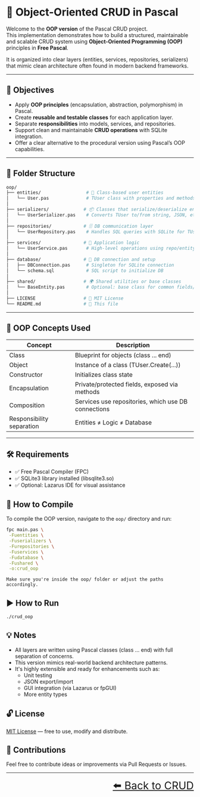# 🧱 Object-Oriented CRUD in Pascal

Welcome to the **OOP version** of the Pascal CRUD project.  
This implementation demonstrates how to build a structured, maintainable and scalable CRUD system using **Object-Oriented Programming (OOP)** principles in **Free Pascal**.

It is organized into clear layers (entities, services, repositories, serializers) that mimic clean architecture often found in modern backend frameworks.

---

## 🎯 Objectives

- Apply **OOP principles** (encapsulation, abstraction, polymorphism) in Pascal.
- Create **reusable and testable classes** for each application layer.
- Separate **responsibilities** into models, services, and repositories.
- Support clean and maintainable **CRUD operations** with SQLite integration.
- Offer a clear alternative to the procedural version using Pascal’s OOP capabilities.

---

## 📁 Folder Structure

```bash
oop/
├── entities/                 # 🧍 Class-based user entities
│   └── User.pas              # TUser class with properties and methods
│
├── serializers/             # 📦 Classes that serialize/deserialize entities
│   └── UserSerializer.pas    # Converts TUser to/from string, JSON, etc.
│
├── repositories/            # 🗄️ DB communication layer
│   └── UserRepository.pas    # Handles SQL queries with SQLite for TUser
│
├── services/                # 🧠 Application logic
│   └── UserService.pas       # High-level operations using repo/entity
│
├── database/                # 🔌 DB connection and setup
│   ├── DBConnection.pas      # Singleton for SQLite connection
│   └── schema.sql            # SQL script to initialize DB
│
├── shared/                  # 🌍 Shared utilities or base classes
│   └── BaseEntity.pas        # Optional: base class for common fields/methods
│
├── LICENSE                  # 📄 MIT License
└── README.md                # 📘 This file
```

---

## 🧠 OOP Concepts Used

| Concept                   | Description                                         |
| ------------------------- | --------------------------------------------------- |
| Class                     | Blueprint for objects (class ... end)               |
| Object                    | Instance of a class (TUser.Create(...))             |
| Constructor               | Initializes class state                             |
| Encapsulation             | Private/protected fields, exposed via methods       |
| Composition               | Services use repositories, which use DB connections |
| Responsibility separation | Entities ≠ Logic ≠ Database                         |

---

## 🛠 Requirements

- ✅ Free Pascal Compiler (FPC)
- ✅ SQLite3 library installed (libsqlite3.so)
- ✅ Optional: Lazarus IDE for visual assistance

## 🚀 How to Compile

To compile the OOP version, navigate to the `oop/` directory and run:

```bash
fpc main.pas \
 -Fuentities \
 -Fuserializers \
 -Furepositories \
 -Fuservices \
 -Fudatabase \
 -Fushared \
 -o:crud_oop
```

    Make sure you're inside the oop/ folder or adjust the paths accordingly.

## ▶️ How to Run

```bash
./crud_oop
```

## 💡 Notes

- All layers are written using Pascal classes (class ... end) with full separation of concerns.
- This version mimics real-world backend architecture patterns.
- It's highly extensible and ready for enhancements such as:
  - Unit testing
  - JSON export/import
  - GUI integration (via Lazarus or fpGUI)
  - More entity types

## 🔓 License

[MIT License](../../../../../LICENSE) — free to use, modify and distribute.

## 📣 Contributions

Feel free to contribute ideas or improvements via Pull Requests or Issues.

---

<div align="right" style="font-size: 2em;">
    <a href="../README.md">⬅️ Back to CRUD</a>
</div>
